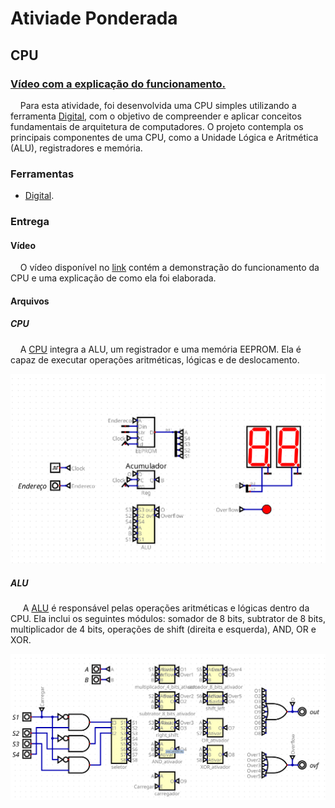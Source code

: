 # Ativiade Ponderada

## CPU

### [Vídeo com a explicação do funcionamento.]()

&nbsp;&nbsp;&nbsp;&nbsp;Para esta atividade, foi desenvolvida uma CPU simples utilizando a ferramenta [Digital](https://github.com/hneemann/Digital), com o objetivo de compreender e aplicar conceitos fundamentais de arquitetura de computadores. O projeto contempla os principais componentes de uma CPU, como a Unidade Lógica e Aritmética (ALU), registradores e memória. 

### Ferramentas

- [Digital](https://github.com/hneemann/Digital).

### Entrega

#### Vídeo

&nbsp;&nbsp;&nbsp;&nbsp;O vídeo disponível no [link]() contém a demonstração do funcionamento da CPU e uma explicação de como ela foi elaborada.

#### Arquivos

##### CPU

&nbsp;&nbsp;&nbsp;&nbsp;A [CPU](./circuitos/CPU.dig) integra a ALU, um registrador e uma memória EEPROM. Ela é capaz de executar operações aritméticas, lógicas e de deslocamento.

![CPU](./img/CPU.png)

##### ALU

&nbsp;&nbsp;&nbsp;&nbsp; A [ALU](./circuitos/ALU.dig) é responsável pelas operações aritméticas e lógicas dentro da CPU. Ela inclui os seguintes módulos: somador de 8 bits, subtrator de 8 bits, multiplicador de 4 bits, operações de shift (direita e esquerda), AND, OR e XOR. 

![ALU](./img/ALU.png)
